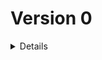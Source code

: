 # Version 0

<details>

### 0.1.0 `17 février 2024`

-   Copy of starter Vite/React to reset the project

### 0.2.0 `17 février 2024`

-   Added changelog to keep trace of all futur changes
-   Change index.HTML title
-   Update dependencies
-   Update name and repo link in package.json
-   Change favicon to right one
-   Re arrange IndexImporter
-   Delete all starter content
-   Change Font-Family of project from Poppins to Inknut Antiqua
-   Added alias to the project

### 0.2.1 `17 février 2024`

-   Added react-router-dom to the project
-   Added 'specials' to the alias
-   Create Component 'AppRouter' in special, wich contain React Router in futur
-   Transform export default to named export
-   Added slice and add it to redux

### 0.2.2 `17 février 2024`

-   Create 5 components that will be the main one of the app
-   Create routes in React Router component

### 0.2.3 `17 février 2024`

-   Added some colors variables
-   Create two dev component to help in futur
-   Create base of App component with background image

### 0.2.4 `17 février 2024`

-   Create basic navigation around five main pages
-   Added homeIcon to allow to return to HomePage in other page

### 0.2.5 `17 février 2024`

-   Create Checkbox component to handle all boolean input in the futur
-   Added WakeorSleepScreen option to DevOption and show info in devInfo

### 0.2.6 `18 février 2024`

-   Added Steps.json data file, to got all step wich will append during game
-   Added GameStep component, to handle the sequence of step

### 0.2.7 `18 février 2024`

-   Added a dedicated component to the next step button
-   Added a dedicated utilitie file to handle the logic in searching the next valid step
-   Move ShowSleepOrAwakeScreen in GameData object in slice
-   Added some new variable in this object
-   Added them to dev info component, arrange style to more readability
-   Added types .d.ts files to handle GameData and Steps types

### 0.2.8 `18 février 2024`

-   Find a good way to return the right index in stepFinder. Added condition will be easy in futur
-   Apply Prettier and Eslint in all files

### 0.2.9 `18 février 2024`

-   Change in wakeScreen conditional function in stepFinder, response become return
-   Added Select input in DevOptions to handle change of app screen size
-   This params handle classname attribution

### 0.2.10 `28 février 2024`

-   Added content to HomePage, and to have image, added ImageImporter file
-   Update dependencies

### 0.2.11 `1er mars 2024`

-   Update dependencies
-   Added new component AppButton to handle all current and futur button of the app, wich will be uniform
-   Added title to Dev Box
-   Replace 'Option' button to access option menu by gearIcon, new SVG component
-   Move AppRouter outside of its folder, because it doesn't have SCSS file
-   Change route of /game to /game/* to handle all Game Routes associeted in another router, GameRouter
-   Thus, AppRouter, on the route /game/* call GameRouter wich handle rest of routes and deletion of GamePage component
-   Added the first element of Game Configuration, with the Player Number Selector, with Range input

### 0.2.12 `2 mars 2024`

-   Added image of the game roles, they are the same like board game cards
-   Change Slider component's name to PlayerNumber
-   Added roles.json file, wich describe the basic data of each role
-   Move HomeIcon and OptionsGear outside of their folder beaucse they don't have scss file
-   Create file for futur BackIcon svg component
-   Transfer of the top of CreateCompo file to a dedicated component, wich handle title and link to go back
-   Starting of the creation of parts wich handle the composition of game's roles

### 0.2.13 `2 mars 2024`

-   Added a minus and plus icon as SVGs components
-   Remove the border-radius of the app and increase padding of it
-   Little change on DevParts, added a new font to contrast with the app
-   Added a new font for number, because those of Inknut Antiqua are not aligned
-   Added 'composition' object in slice to handle futur entry of the game composition
-   Added types to handle it
-   Create new component for the selection of role in composition
-   Create div for each role, no logic implemented, so nothing work for now
-   Given that 'role' from roles.json is passed as props, creation of a type file

### 0.2.14 `2 mars 2024`

-   Added new Types for the new Array in slice : Composition, different array from PlayerData
-   Playerdata will be used for game, while Composition will be used for create the game with role selection
-   Default app size (dev variable) is now on 480px
-   Added all the logic to change the composition, changing quantity of each role
-   Button that can't be used will be hidden

### 0.2.15 `3 mars 2024`

-   Initializing gameData.composition to avoid having to do it when loading component RoleSelection
-   Correct the error of unique key in RolesChoice by replacing <></> with React.Fragment
-   Remake of all composition choice logic to handle more possibility and avoid bugs
-   Some css change, with element pointer's event, size and position
-   Remove the balance score of roles to make room and have a more understandable interface

### 0.2.16 `3 mars 2024`

-   Fix sccs to have both visual transition when one role is selected

### 0.2.17 `4 mars 2024`

-   Update dependencies
-   Install mode checker to build application with only the app, without dev parts
-   Update SCSS style to match with this change and make ther render correctly even in prod

### 0.2.18 `4 mars 2024`

-   In roles.json, change of the group belongs to the comédien
-   Definition of the role selected and needed on the top of composition choice menu

### 0.2.19 `5 mars 2024`

-   Update dependencies
-   Added input range, disabled, to indicate the current balancing score with markers
-   Added utilitie file to calculate the value of all markers

### 0.2.20 `6 mars 2024`

-   Added some comments to indicate which line of code should be deleted when the project is finished
-   Added a new dev resolution to be conform with an average of nowadays phone
-   In PlayerNumber, replace the - and + button by their respectives SVG icon components
-   Added a section style, wich will be used to add light background to important block
-   Adding a div around main in order to manage the padding correctly with a percentage

### 0.3.0 `7 mars 2024`

-   Update dependencies
-   Deletion of rangeMarkerFinder, because of the strategy change to handle the balance display
-   Lots of change in GameBalanceScore, including lots styles and factorizing

### 0.3.1 `8 mars 2024`

-   Update dependencies
-   Move variable of range input to global variable.scss
-   Change method to handling animation change value. From setTimeout to requestAnimationFrame
-   Move the 'hidden' logic class for message to dedicated variable
-   Move the slider Value div to a dedicated component
-   When slider move, the valueDiv move with it, and its border color change to match with the input range

### 0.3.2 `8 mars 2024`

-   Move all style : font-family: Amita to a specific class in index.scss to handle all app numbers

### 0.3.3 `8 mars 2024`

-   Added somes style to correctly handle the size of few elements in GameBalanceScore
-   Added lot of new markers, it's no longer every 10, but every 2, the tens are more visible

### 0.3.4 `9 mars 2024`

-   Adapt markers on BalanceScore to be a right place
-   Upgrade method wich handle the position of slider value, to match with more sizeScreen, and more precisely

### 0.3.5 `9 mars 2024`

-   Added a system to move range markers when dragging near them
-   Corrected a spelling mistake

### 0.3.6 `10 mars 2024`

-   Move GameBalanceScore to Redux Store, to avoid recalculation at multiples locations
-   It's updated when composition array change
-   Change class affectation for nextStep Button
-   Starting to work on compo validation and nextStepButton if this step

### 0.3.7 `11 mars 2024`

-   Add in roles.json key-value pair for if comedian can take role
-   In GameBalanceScore, add '=' sign in one operation to handle all case
-   Modify class and colors for AppButton
-   Finish to handle the nextStep button on createCompo

### 0.3.8 `14 mars 2024`

-   Update dependencies
-   Transform and move some colors to variables in variable.scss
-   Creation of two components for the rest
-   Added handling for errorMessage when click on nextStep in Create Compo component
-   Adapt AppButton to be a button with onClick callback and not only a NavLink

### 0.3.9 `14 mars 2024`

-   For all pages components, add a second class to handle global style of the page, style located in index.scss
-   Handle Routes to new components

</details>